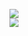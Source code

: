 [![](https://img.shields.io/badge/Made%20With-Github%20Spray-lightgrey.svg?style=for-the-badge&logo=github)](https://github.com/Annihil/github-spray#180)  
[![](https://i.imgur.com/2DrTn0Z.gif)](https://github.com/Annihil/github-spray)
